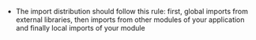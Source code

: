 - The import distribution should follow this rule: first, global imports from external libraries, then imports from other modules of your application and finally local imports of your module